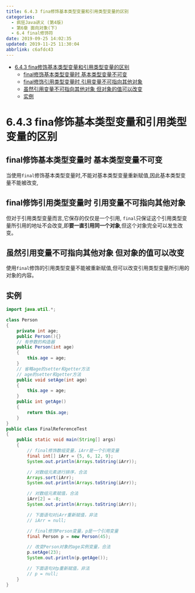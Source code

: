```yaml
---
title: 6.4.3 fina修饰基本类型变量和引用类型变量的区别
categories: 
  - 疯狂Java讲义 (第4版)
  - 第6章 面向对象(下)
  - 6.4 final修饰符
date: 2019-09-25 14:02:35
updated: 2019-11-25 11:30:04
abbrlink: c6afdc43
---
```

<div id='my_toc'>

- [6.4.3 fina修饰基本类型变量和引用类型变量的区别](/JavaReadingNotes/c6afdc43/#6-4-3-fina修饰基本类型变量和引用类型变量的区别)
    - [final修饰基本类型变量时 基本类型变量不可变](/JavaReadingNotes/c6afdc43/#final修饰基本类型变量时-基本类型变量不可变)
    - [final修饰引用类型变量时 引用变量不可指向其他对象](/JavaReadingNotes/c6afdc43/#final修饰引用类型变量时-引用变量不可指向其他对象)
    - [虽然引用变量不可指向其他对象 但对象的值可以改变](/JavaReadingNotes/c6afdc43/#虽然引用变量不可指向其他对象-但对象的值可以改变)
    - [实例](/JavaReadingNotes/c6afdc43/#实例)

</div>
<!--more-->
<script>if (navigator.platform.toLowerCase() == 'win32'){document.getElementById('my_toc').style.display = 'none';}</script>

<!--end-->
<!--SSTStart-->
# 6.4.3 fina修饰基本类型变量和引用类型变量的区别 #
## final修饰基本类型变量时 基本类型变量不可变 ##
当使用`final`修饰基本类型变量时,不能对基本类型变量重新赋值,因此基本类型变量不能被改变,
## final修饰引用类型变量时 引用变量不可指向其他对象 ##
但对于引用类型变量而言,它保存的仅仅是一个引用, `final`只保证这个引用类型变量所引用的地址不会改变,即**要一直引用同一个对象**,但这个对象完全可以发生改变。
## 虽然引用变量不可指向其他对象 但对象的值可以改变 ##
使用`final`修饰的引用类型变量不能被重新赋值,但可以改变引用类型变量所引用的对象的内容。
<!--SSTStop-->
## 实例 ##
```java
import java.util.*;

class Person
{
    private int age;
    public Person(){}
    // 有参数的构造器
    public Person(int age)
    {
        this.age = age;
    }
    // 省略age的setter和getter方法
    // age的setter和getter方法
    public void setAge(int age)
    {
        this.age = age;
    }
    public int getAge()
    {
        return this.age;
    }
}
public class FinalReferenceTest
{
    public static void main(String[] args)
    {
        // final修饰数组变量，iArr是一个引用变量
        final int[] iArr = {5, 6, 12, 9};
        System.out.println(Arrays.toString(iArr));

        // 对数组元素进行排序，合法
        Arrays.sort(iArr);
        System.out.println(Arrays.toString(iArr));

        // 对数组元素赋值，合法
        iArr[2] = -8;
        System.out.println(Arrays.toString(iArr));

        // 下面语句对iArr重新赋值，非法
        // iArr = null;

        // final修饰Person变量，p是一个引用变量
        final Person p = new Person(45);

        // 改变Person对象的age实例变量，合法
        p.setAge(23);
        System.out.println(p.getAge());

        // 下面语句对p重新赋值，非法
        // p = null;
    }
}
```

